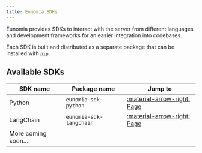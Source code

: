 ```yaml
---
title: Eunomia SDKs
---
```


Eunomia provides SDKs to interact with the server from different languages and development frameworks for an easier integration into codebases.

Each SDK is built and distributed as a separate package that can be installed with `pip`.

## Available SDKs

| SDK name            | Package name            | Jump to                                     |
| ------------------- | ----------------------- | ------------------------------------------- |
| Python              | `eunomia-sdk-python`    | [:material-arrow-right: Page](python.md)    |
| LangChain           | `eunomia-sdk-langchain` | [:material-arrow-right: Page](langchain.md) |
| More coming soon... |                         |                                             |
